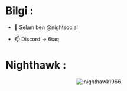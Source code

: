 # Bilgi :

- 👋 Selam ben @nightsocial

- 📫 Discord -> 6taq

<h1>Nighthawk :</h1>
<p align="center"><img src="https://count.getloli.com/get/@:nighthawk1966" alt=":nighthawk1966" /></p>
